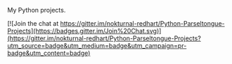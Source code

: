 My Python projects.

[![Join the chat at https://gitter.im/nokturnal-redhart/Python-Parseltongue-Projects](https://badges.gitter.im/Join%20Chat.svg)](https://gitter.im/nokturnal-redhart/Python-Parseltongue-Projects?utm_source=badge&utm_medium=badge&utm_campaign=pr-badge&utm_content=badge)